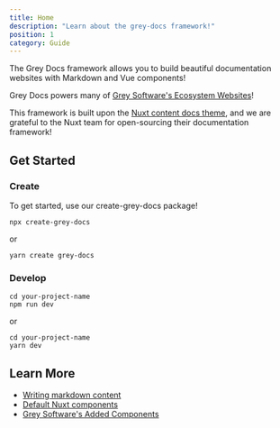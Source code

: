 ```yaml
---
title: Home
description: "Learn about the grey-docs framework!"
position: 1
category: Guide
---
```


The Grey Docs framework allows you to build beautiful documentation websites with Markdown and Vue components!

Grey Docs powers many of [Grey Software's Ecosystem Websites](https://org.grey.software/ecosystem/)!

This framework is built upon the [Nuxt content docs theme](https://content.nuxtjs.org/themes/docs/), and we are grateful to the Nuxt team for open-sourcing their documentation framework!

## Get Started

### Create

To get started, use our create-grey-docs package!

```
npx create-grey-docs
```

or

```
yarn create grey-docs
```

### Develop

```
cd your-project-name
npm run dev
```

or

```
cd your-project-name
yarn dev
```

## Learn More

- [Writing markdown content](https://content.nuxtjs.org/writing#markdown)
- [Default Nuxt components](https://content.nuxtjs.org/themes/docs#components)
- [Grey Software's Added Components](https://grey-docs.grey.software/components)
